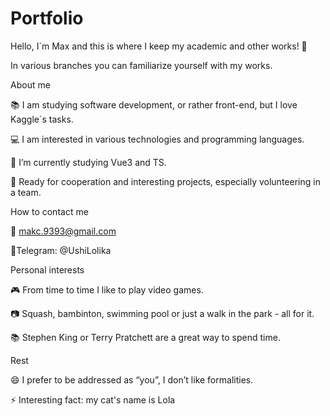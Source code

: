 # Portfolio


Hello, I`m Max and this is where I keep my academic and other works! 👋

In various branches you can familiarize yourself with my works.

About me

📚 I am studying software development, or rather front-end, but I love Kaggle`s tasks.

💻 I am interested in various technologies and programming languages.

🌱 I’m currently studying Vue3 and TS.

💼 Ready for cooperation and interesting projects, especially volunteering in a team.


How to contact me

📧 makc.9393@gmail.com

📱Telegram: @UshiLolika


Personal interests

🎮 From time to time I like to play video games.

📷 Squash, bambinton, swimming pool or just a walk in the park - all for it.

📚 Stephen King or Terry Pratchett are a great way to spend time.


Rest

😄 I prefer to be addressed as “you”, I don’t like formalities.

⚡ Interesting fact: my cat's name is Lola
